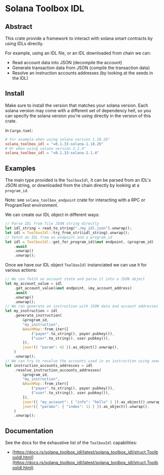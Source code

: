 # Solana Toolbox IDL

## Abstract

This crate provide a framework to interact with solana smart contracts by using IDLs directly.

For example, using an IDL file, or an IDL downloaded from chain we can:

- Read account data into JSON (decompile the account)
- Generate transaction data from JSON (compile the transaction data)
- Resolve an instruction accounts addresses (by looking at the seeds in the IDL)

## Install

Make sure to install the version that matches your solana version.
Each solana version may come with a different set of dependency hell, so you can specify the solana version you're using directly in the version of this crate.

in `Cargo.toml`:

```toml
# For example when using solana version 1.18.26"
solana_toolbox_idl = "=0.1.33-solana-1.18.26"
# Or when using solana version 2.1.4"
solana_toolbox_idl = "=0.1.33-solana-2.1.4"
```

## Examples

The main type provided is the `ToolboxIdl`, it can be parsed from an IDL's JSON string, or downloaded from the chain directly by looking at a `program_id`.

Note: see `solana_toolbox_endpoint` crate for interacting with a RPC or ProgramTest environment.

We can create our IDL object in different ways:

```rust
// Parse IDL from file JSON string directly
let idl_string = read_to_string("./my_idl.json").unwrap();
let idl = ToolboxIdl::try_from_str(&idl_string).unwrap();
// Fetch an IDL from an endpoint and a program_id
let idl = ToolboxIdl::get_for_program_id(&mut endpoint, &program_id)
    .await
    .unwrap()
    .unwrap();
```

Once we have our IDL object `ToolboxIdl` instanciated we can use it for various actions:

```rust
// We can fetch an account state and parse it into a JSON object
let my_account_value = idl
    .get_account_value(&mut endpoint, &my_account_address)
    .await
    .unwrap()
    .unwrap();
// We can generate an instruction with JSON data and account addresses as inputs
let my_instruction = idl
    .generate_instruction(
        &program_id,
        "my_instruction",
        &HashMap::from_iter([
            ("payer".to_string(), payer.pubkey()),
            ("user".to_string(), user.pubkey()),
        ]),
        json!({ "param": 42 }).as_object().unwrap(),
    )
    .unwrap();
// We can try to resolve the accounts used in an instruction using seeds in IDL
let instruction_accounts_addresses = idl
    .resolve_instruction_accounts_addresses(
        &program_id,
        "my_instruction",
        &HashMap::from_iter([
            ("payer".to_string(), payer.pubkey()),
            ("user".to_string(), user.pubkey()),
        ]),
        json!({ "my_account": { "info": "hello" } }).as_object().unwrap(),
        json!({ "params": { "index": 11 } }).as_object().unwrap(),
    )
    .unwrap();
```

## Documentation

See the docs for the exhaustive list of the `ToolboxIdl` capabilities:

- [https://docs.rs/solana_toolbox_idl/latest/solana_toolbox_idl/struct.ToolboxIdl.html](https://docs.rs/solana_toolbox_idl/latest/solana_toolbox_idl/struct.ToolboxIdl.html)
